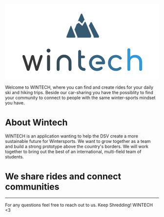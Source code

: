 ![](Uploads/wintech.PNG)

Welcome to WINTECH, where you can find and create rides for your daily ski and hiking trips. Beside our car-sharing you have the possiblity to find your community to connect to people with the same winter-sports mindset you have. 

# About Wintech

WINTECH is an application wanting to help the DSV create a more sustainable future for Wintersports. We want to grow together as a team and build a strong prototype above the country's borders. We will work together to bring out the best of an international, multi-field team of students.

# We share rides and connect communities



***

For any questions feel free to reach out to us.
Keep Shredding!
WINTECH <3
